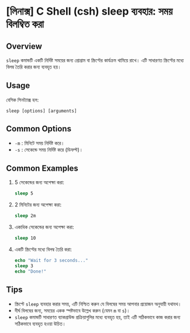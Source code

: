 # [লিনাক্স] C Shell (csh) sleep ব্যবহার: সময় বিলম্বিত করা

## Overview
`sleep` কমান্ডটি একটি নির্দিষ্ট সময়ের জন্য প্রোগ্রাম বা স্ক্রিপ্টের কার্যক্রম থামিয়ে রাখে। এটি সাধারণত স্ক্রিপ্টের মধ্যে বিলম্ব তৈরি করার জন্য ব্যবহৃত হয়।

## Usage
বেসিক সিনট্যাক্স হল:

```
sleep [options] [arguments]
```

## Common Options
- `-m` : মিনিটে সময় নির্দিষ্ট করে।
- `-s` : সেকেন্ডে সময় নির্দিষ্ট করে (ডিফল্ট)।

## Common Examples
1. 5 সেকেন্ডের জন্য অপেক্ষা করা:
    ```csh
    sleep 5
    ```

2. 2 মিনিটের জন্য অপেক্ষা করা:
    ```csh
    sleep 2m
    ```

3. একাধিক সেকেন্ডের জন্য অপেক্ষা করা:
    ```csh
    sleep 10
    ```

4. একটি স্ক্রিপ্টের মধ্যে বিলম্ব তৈরি করা:
    ```csh
    echo "Wait for 3 seconds..."
    sleep 3
    echo "Done!"
    ```

## Tips
- স্ক্রিপ্টে `sleep` ব্যবহার করার সময়, এটি নিশ্চিত করুন যে বিলম্বের সময় আপনার প্রয়োজন অনুযায়ী যথাযথ।
- দীর্ঘ বিলম্বের জন্য, সময়ের একক স্পষ্টভাবে উল্লেখ করুন (যেমন `m` বা `s`)।
- `sleep` কমান্ডটি সাধারণত ব্যাকগ্রাউন্ড প্রক্রিয়াগুলির মধ্যে ব্যবহৃত হয়, তাই এটি সঠিকভাবে কাজ করার জন্য সঠিকভাবে ব্যবহৃত হওয়া উচিত।